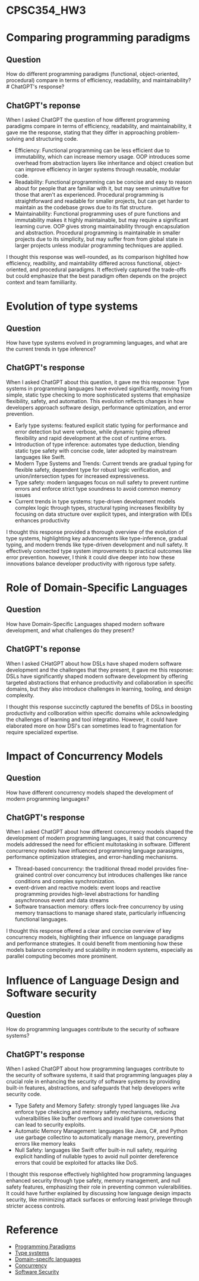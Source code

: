 # CPSC354_HW3

# Comparing programming paradigms
## Question
How do different programming paradigms (functional, object-oriented, procedural) compare in terms of efficiency, readability, and maintainability?# ChatGPT's response?
## ChatGPT's reponse
When I asked ChatGPT the question of how different programming paradigms compare in terms of efficiency, readability, and maintainability, it gave me the response, stating that they differ in approaching problem-solving and structuring code. 
- Efficiency: Functional programming can be less efficient due to immutability, which can increase memory usage. OOP introduces some overhead from abstraction layers like inheritance and object creation but can improve efficiency in larger systems through reusable, modular code.
- Readability: Functional programming can be concise and easy to reason about for people that are familiar with it, but may seem unimutuitive for those that aren't as experienced. Procedural programming is straightforward and readable for smaller projects, but can get harder to maintain as the codebase grows due to its flat structure.
- Maintainability: Functional programming uses of pure functions and immutability makes it highly maintainable, but may require a significant learning curve. OOP gives strong maintainability through encapsulation and abstraction. Procedural programming is maintainable in smaller projects due to its simplicity, but may suffer from from global state in larger projects unless modular programming techniques are applied.

I thought this response was well-rounded, as its comparison highlited how efficiency, readbility, and maintability differed across functional, object-oriented, and procedural paradigms. It effectively captured the trade-offs but could emphasize that the best paradigm often depends on the project context and team famiiliarity. 


# Evolution of type systems
## Question
How have type systems evolved in programming languages, and what are the current trends in type inference?
## ChatGPT's response
When I asked ChatGPT about this question, it gave me this response: Type systems in programming languages have evolved significantly, moving from simple, static type checking to more sophisticated systems that emphasize flexibility, safety, and automation. This evolution reflects changes in how developers approach software design, performance optimization, and error prevention.
- Early type systems: featured explicit static typing for performance and error detection but were verbose, while dynamic typing offered flexibility and rapid development at the cost of runtime errors.
- Introduction of type inference: automates type deduction, blending static type safety with concise code, later adopted by mainstream languages like Swift.
- Modern Type Systems and Trends: Current trends are gradual typing for flexible safety, dependent type for robust logic verification, and union/intersection types for increased expressiveness.
- Type safety: modern languages focus on null safety to prevent runtime errors and enforce strict type soundness to avoid common memory issues
- Current trends in type systems: type-driven development models complex logic through types, structural typing increases flexibility by focusing on data structure over explicit types, and intergration with IDEs enhances productivity

I thought this response provided a thorough overview of the evolution of type systems, highlighting key advancements like type-inference, gradual typing, and modern trends like type-driven development and null safety. It effectively connected type system improvements to practical outcomes like error prevention. however, I think it could dive deeper into how these innovations balance developer productivity with rigorous type safety. 

# Role of Domain-Specific Languages
## Question
How have Domain-Specific Languages shaped modern software development, and what challenges do they present?
## ChatGPT's reponse
When I asked CHatGPT about how DSLs have shaped modern software development and the challenges that they present, it gave me this response: DSLs have significantly shaped modern software development by offering targeted abstractions that enhance productivity and collaboration in specific domains, but they also introduce challenges in learning, tooling, and design complexity.

I thought this response succinctly captured the benefits of DSLs in boosting productivity and collboration within specific domains while acknowledging the challenges of learning and tool integratino. However, it could have elaborated more on how DSl's can sometimes lead to fragmentation for require specialized expertise.

# Impact of Concurrency Models
## Question
How have different concurrency models shaped the development of modern programming languages?
## ChatGPT's response
When I asked ChatGPT about how different concurrency models shaped the development of modern programming languages, it said that concurrency models addressed the need for efficient multotasking in software. Different concurrency models have influenced programming language parasigms, performance optimization strategies, and error-handling mechanisms.
- Thread-based concurrency: the traditional thread model provides fine-grained control over concurrency but introduces challenges like rance conditions and complex synchronization.
- event-driven and reactive models: event loops and reactive programming provides high-level abstractions for handling asynchronous event and data streams
- Software transaction memory: offers lock-free concurrency by using memory transactions to manage shared state, particularly influencing functional languages.

I thought this response offered a clear and concise overview of key concurrency models, highlighting their influence on language paradigms and performance strategies. It could benefit from mentioning how these models balance complexity and scalability in modern systems, especially as parallel computing becomes more prominent.

# Influence of Language Design and Software security
## Question
How do programming languages contribute to the security of software systems?
## ChatGPT's response
When I asked ChatGPT about how programming languages contribute to the security of software systems, it said that programming languages play a crucial role in enhancing the security of software systems by providing built-in features, abstractions, and safeguards that help developers write security code. 
- Type Safety and Memory Safety: strongly typed languages like Jva enforce type chekcing and memory safety mechanisms, reducing vulneralbilities like buffer overflows and invalid type conversions that can lead to security exploits.
- Automatic Memory Management: languages like Java, C#, and Python use garbage collectino to automatically manage memory, preventing errors like memory leaks
- Null Safety: languages like Swift offer built-in null safety, requiring explicit handling of nullable types to avoid null pointer dereference errors that could be exploited for attacks like DoS.

I thought this response effectively highlighted how programming languages enhanced security through type safety, memory management, and null safety features, emphasizing their role in preventing common vuleralbilities. It could have further explained by discussing how language design impacts security, like minimizing attack surfaces or enforcing least privilege through stricter access controls. 

# Reference
- [Programming Paradigms](https://mattburgess.medium.com/programming-paradigms-procedural-object-oriented-and-functional-programming-23a587c6a537)
- [Type systems](https://adabeat.com/fp/introduction-to-type-systems/)
- [Domain-specifc languages](https://mentormate.com/blog/designing-and-building-domain-specific-languages/#:~:text=Domain%2Dspecific%20languages%20are%20powerful,needs%2C%20can%20be%20highly%20effective.)
- [Concurrency](https://www.sciencedirect.com/science/article/pii/S2352220815000784)
- [Software Security](http://www.pl-enthusiast.net/2018/08/13/security-programming-languages-issue/)




